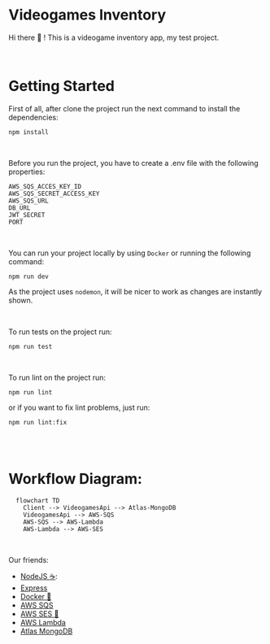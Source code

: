 # Videogames Inventory
Hi there :wave: ! This is a videogame inventory app, my test project.  

<br>

# Getting Started

First of all, after clone the project run the next command to install the dependencies:
```
npm install
```
<br>

Before you run the project, you have to create a .env file with the following properties:
```
AWS_SQS_ACCES_KEY_ID
AWS_SQS_SECRET_ACCESS_KEY
AWS_SQS_URL
DB_URL
JWT_SECRET
PORT
```

<br>

You can run your project locally by using `Docker` or running the following command: 
```
npm run dev
```
As the project uses `nodemon`, it will be nicer to work as changes are instantly shown.  

<br>

To run tests on the project run:
```
npm run test
```

<br>

To run lint on the project run:

```
npm run lint
```

or if you want to fix lint problems, just run:
```
npm run lint:fix
```

<br>
<br>

# Workflow Diagram:
```mermaid
  flowchart TD
    Client --> VideogamesApi --> Atlas-MongoDB
    VideogamesApi --> AWS-SQS
    AWS-SQS --> AWS-Lambda
    AWS-Lambda --> AWS-SES
```

<br>

Our friends:
- [NodeJS :coffee:](https://nodejs.dev):
- [Express](https://expressjs.com)
- [Docker :whale:](https://www.docker.com)
- [AWS SQS](https://aws.amazon.com/sqs/)
- [AWS SES :email:](https://aws.amazon.com/ses/)
- [AWS Lambda](https://aws.amazon.com/lambda/)
- [Atlas MongoDB](https://www.mongodb.com/atlas)
